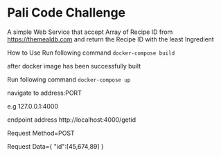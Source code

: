 # Pali Code Challenge

A simple Web Service that accept Array of Recipe ID from https://themealdb.com and return the Recipe ID with the least Ingredient



How to Use 
Run following command
``docker-compose build``

after docker image has been successfully built

Run following command
``docker-compose up``

navigate to address:PORT

 e.g 127.0.0.1:4000
 
 endpoint address
 http://localhost:4000/getid
 
 Request Method=POST
 
Request Data={
 "id":[45,674,89]
 }

